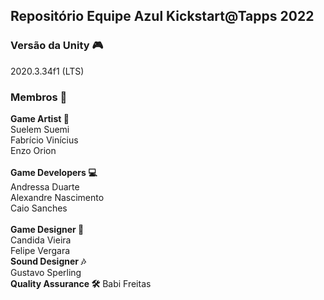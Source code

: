 ## Repositório Equipe Azul Kickstart@Tapps 2022

### Versão da Unity 🎮
2020.3.34f1 (LTS)

### Membros 🤖
<b>Game Artist 🎨</b>  
Suelem Suemi  
Fabrício Vinícius  
Enzo Orion  
<br/>
<b>Game Developers 💻</b>  
Andressa Duarte  
Alexandre Nascimento  
Caio Sanches  
<br/>
<b>Game Designer 📝</b>  
Candida Vieira  
Felipe Vergara
<br/>
<b>Sound Designer 🎶</b>  
Gustavo Sperling
<br/>
<b>Quality Assurance 🛠️</b>
Babi Freitas

